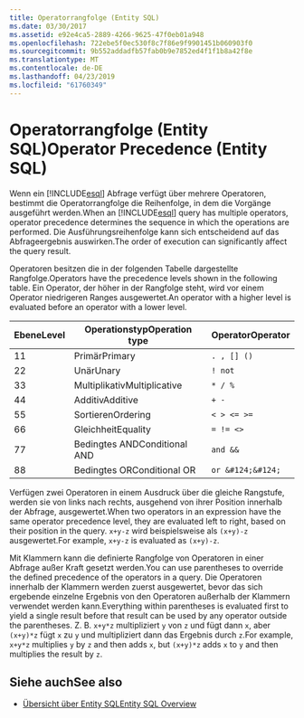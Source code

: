 ```yaml
---
title: Operatorrangfolge (Entity SQL)
ms.date: 03/30/2017
ms.assetid: e92e4ca5-2889-4266-9625-47f0eb01a948
ms.openlocfilehash: 722ebe5f0ec530f8c7f86e9f9901451b060903f0
ms.sourcegitcommit: 9b552addadfb57fab0b9e7852ed4f1f1b8a42f8e
ms.translationtype: MT
ms.contentlocale: de-DE
ms.lasthandoff: 04/23/2019
ms.locfileid: "61760349"
---
```

# <a name="operator-precedence-entity-sql"></a><span data-ttu-id="c513a-102">Operatorrangfolge (Entity SQL)</span><span class="sxs-lookup"><span data-stu-id="c513a-102">Operator Precedence (Entity SQL)</span></span>
<span data-ttu-id="c513a-103">Wenn ein [!INCLUDE[esql](../../../../../../includes/esql-md.md)] Abfrage verfügt über mehrere Operatoren, bestimmt die Operatorrangfolge die Reihenfolge, in dem die Vorgänge ausgeführt werden.</span><span class="sxs-lookup"><span data-stu-id="c513a-103">When an [!INCLUDE[esql](../../../../../../includes/esql-md.md)] query has multiple operators, operator precedence determines the sequence in which the operations are performed.</span></span> <span data-ttu-id="c513a-104">Die Ausführungsreihenfolge kann sich entscheidend auf das Abfrageergebnis auswirken.</span><span class="sxs-lookup"><span data-stu-id="c513a-104">The order of execution can significantly affect the query result.</span></span>  
  
 <span data-ttu-id="c513a-105">Operatoren besitzen die in der folgenden Tabelle dargestellte Rangfolge.</span><span class="sxs-lookup"><span data-stu-id="c513a-105">Operators have the precedence levels shown in the following table.</span></span> <span data-ttu-id="c513a-106">Ein Operator, der höher in der Rangfolge steht, wird vor einem Operator niedrigeren Ranges ausgewertet.</span><span class="sxs-lookup"><span data-stu-id="c513a-106">An operator with a higher level is evaluated before an operator with a lower level.</span></span>  
  
|<span data-ttu-id="c513a-107">Ebene</span><span class="sxs-lookup"><span data-stu-id="c513a-107">Level</span></span>|<span data-ttu-id="c513a-108">Operationstyp</span><span class="sxs-lookup"><span data-stu-id="c513a-108">Operation type</span></span>|<span data-ttu-id="c513a-109">Operator</span><span class="sxs-lookup"><span data-stu-id="c513a-109">Operator</span></span>|  
|-----------|--------------------|--------------|  
|<span data-ttu-id="c513a-110">1</span><span class="sxs-lookup"><span data-stu-id="c513a-110">1</span></span>|<span data-ttu-id="c513a-111">Primär</span><span class="sxs-lookup"><span data-stu-id="c513a-111">Primary</span></span>|`. , [] ()`|  
|<span data-ttu-id="c513a-112">2</span><span class="sxs-lookup"><span data-stu-id="c513a-112">2</span></span>|<span data-ttu-id="c513a-113">Unär</span><span class="sxs-lookup"><span data-stu-id="c513a-113">Unary</span></span>|`! not`|  
|<span data-ttu-id="c513a-114">3</span><span class="sxs-lookup"><span data-stu-id="c513a-114">3</span></span>|<span data-ttu-id="c513a-115">Multiplikativ</span><span class="sxs-lookup"><span data-stu-id="c513a-115">Multiplicative</span></span>|`* / %`|  
|<span data-ttu-id="c513a-116">4</span><span class="sxs-lookup"><span data-stu-id="c513a-116">4</span></span>|<span data-ttu-id="c513a-117">Additiv</span><span class="sxs-lookup"><span data-stu-id="c513a-117">Additive</span></span>|`+ -`|  
|<span data-ttu-id="c513a-118">5</span><span class="sxs-lookup"><span data-stu-id="c513a-118">5</span></span>|<span data-ttu-id="c513a-119">Sortieren</span><span class="sxs-lookup"><span data-stu-id="c513a-119">Ordering</span></span>|`< > <= >=`|  
|<span data-ttu-id="c513a-120">6</span><span class="sxs-lookup"><span data-stu-id="c513a-120">6</span></span>|<span data-ttu-id="c513a-121">Gleichheit</span><span class="sxs-lookup"><span data-stu-id="c513a-121">Equality</span></span>|`= != <>`|  
|<span data-ttu-id="c513a-122">7</span><span class="sxs-lookup"><span data-stu-id="c513a-122">7</span></span>|<span data-ttu-id="c513a-123">Bedingtes AND</span><span class="sxs-lookup"><span data-stu-id="c513a-123">Conditional AND</span></span>|`and &&`|  
|<span data-ttu-id="c513a-124">8</span><span class="sxs-lookup"><span data-stu-id="c513a-124">8</span></span>|<span data-ttu-id="c513a-125">Bedingtes OR</span><span class="sxs-lookup"><span data-stu-id="c513a-125">Conditional OR</span></span>|`or &#124;&#124;`|  
  
 <span data-ttu-id="c513a-126">Verfügen zwei Operatoren in einem Ausdruck über die gleiche Rangstufe, werden sie von links nach rechts, ausgehend von ihrer Position innerhalb der Abfrage, ausgewertet.</span><span class="sxs-lookup"><span data-stu-id="c513a-126">When two operators in an expression have the same operator precedence level, they are evaluated left to right, based on their position in the query.</span></span> <span data-ttu-id="c513a-127">`x+y-z` wird beispielsweise als `(x+y)-z` ausgewertet.</span><span class="sxs-lookup"><span data-stu-id="c513a-127">For example, `x+y-z` is evaluated as `(x+y)-z`.</span></span>  
  
 <span data-ttu-id="c513a-128">Mit Klammern kann die definierte Rangfolge von Operatoren in einer Abfrage außer Kraft gesetzt werden.</span><span class="sxs-lookup"><span data-stu-id="c513a-128">You can use parentheses to override the defined precedence of the operators in a query.</span></span> <span data-ttu-id="c513a-129">Die Operatoren innerhalb der Klammern werden zuerst ausgewertet, bevor das sich ergebende einzelne Ergebnis von den Operatoren außerhalb der Klammern verwendet werden kann.</span><span class="sxs-lookup"><span data-stu-id="c513a-129">Everything within parentheses is evaluated first to yield a single result before that result can be used by any operator outside the parentheses.</span></span> <span data-ttu-id="c513a-130">Z. B. `x+y*z` multipliziert `y` von `z` und fügt dann `x`, aber `(x+y)*z` fügt `x` zu `y` und multipliziert dann das Ergebnis durch `z`.</span><span class="sxs-lookup"><span data-stu-id="c513a-130">For example, `x+y*z` multiplies `y` by `z` and then adds `x`, but `(x+y)*z` adds `x` to `y` and then multiplies the result by `z`.</span></span>  
  
## <a name="see-also"></a><span data-ttu-id="c513a-131">Siehe auch</span><span class="sxs-lookup"><span data-stu-id="c513a-131">See also</span></span>

- [<span data-ttu-id="c513a-132">Übersicht über Entity SQL</span><span class="sxs-lookup"><span data-stu-id="c513a-132">Entity SQL Overview</span></span>](../../../../../../docs/framework/data/adonet/ef/language-reference/entity-sql-overview.md)
